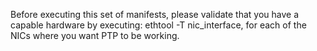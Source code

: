 Before executing this set of manifests, please validate that you have
a capable hardware by executing: ethtool -T nic_interface, for each
of the NICs where you want PTP to be working.
